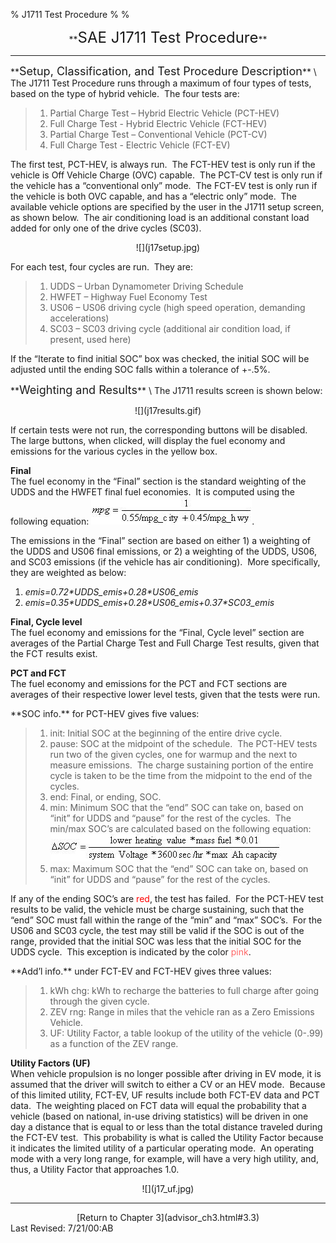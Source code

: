% J1711 Test Procedure
% 
% 

<center>
**<font size="+2">SAE J1711 Test Procedure</font>**

* * * * *

</center>
<p>
**<font size="+1">Setup, Classification, and Test Procedure
Description</font>** \
The J1711 Test Procedure runs through a maximum of four types of tests,
based on the type of hybrid vehicle.  The four tests are:

> 1.  Partial Charge Test – Hybrid Electric Vehicle (PCT-HEV)
> 2.  Full Charge Test - Hybrid Electric Vehicle (FCT-HEV)
> 3.  Partial Charge Test – Conventional Vehicle (PCT-CV)
> 4.  Full Charge Test - Electric Vehicle (FCT-EV)

The first test, PCT-HEV, is always run.  The FCT-HEV test is only run if
the vehicle is Off Vehicle Charge (OVC) capable.  The PCT-CV test is
only run if the vehicle has a “conventional only” mode.  The FCT-EV test
is only run if the vehicle is both OVC capable, and has a “electric
only” mode.  The available vehicle options are specified by the user in
the J1711 setup screen, as shown below.  The air conditioning load is an
additional constant load added for only one of the drive cycles (SC03).

<center>
<p>
![](j17setup.jpg)

</center>
<p>
For each test, four cycles are run.  They are:

> 1.  UDDS – Urban Dynamometer Driving Schedule
> 2.  HWFET – Highway Fuel Economy Test
> 3.  US06 – US06 driving cycle (high speed operation, demanding
>     accelerations)
> 4.  SC03 – SC03 driving cycle (additional air condition load, if
>     present, used here)

If the “Iterate to find initial SOC” box was checked, the initial SOC
will be adjusted until the ending SOC falls within a tolerance of +-.5%.

<p>
**<font size="+1">Weighting and Results</font>** \
The J1711 results screen is shown below:

<center>
<p>
![](j17results.gif)

</center>
If certain tests were not run, the corresponding buttons will be
disabled.  The large buttons, when clicked, will display the fuel
economy and emissions for the various cycles in the yellow box.

**Final** \
The fuel economy in the “Final” section is the standard weighting of the
UDDS and the HWFET final fuel economies.  It is computed using the
following equation: ![](j17mpg.jpg).

The emissions in the “Final” section are based on either 1) a weighting
of the UDDS and US06 final emissions, or 2) a weighting of the UDDS,
US06, and SC03 emissions (if the vehicle has air conditioning).  More
specifically, they are weighted as below:

1.  *emis=0.72\*UDDS\_emis+0.28\*US06\_emis*
2.  *emis=0.35\*UDDS\_emis+0.28\*US06\_emis+0.37\*SC03\_emis*

**Final, Cycle level** \
The fuel economy and emissions for the “Final, Cycle level” section are
averages of the Partial Charge Test and Full Charge Test results, given
that the FCT results exist.

**PCT and FCT** \
The fuel economy and emissions for the PCT and FCT sections are averages
of their respective lower level tests, given that the tests were run.

<p>
**SOC info.** for PCT-HEV gives five values:

> 1.  init: Initial SOC at the beginning of the entire drive cycle.
> 2.  pause: SOC at the midpoint of the schedule.  The PCT-HEV tests run
>     two of the given cycles, one for warmup and the next to measure
>     emissions.  The charge sustaining portion of the entire cycle is
>     taken to be the time from the midpoint to the end of the cycles.
> 3.  end: Final, or ending, SOC.
> 4.  min: Minimum SOC that the “end” SOC can take on, based on “init”
>     for UDDS and “pause” for the rest of the cycles.  The min/max
>     SOC’s are calculated based on the following
>     equation: ![](minmaxSOC.jpg)
> 5.  max: Maximum SOC that the “end” SOC can take on, based on “init”
>     for UDDS and “pause” for the rest of the cycles.

If any of the ending SOC’s are <font color="#FF0000">red</font>, the
test has failed.  For the PCT-HEV test results to be valid, the vehicle
must be charge sustaining, such that the “end” SOC must fall within the
range of the “min” and “max” SOC’s.  For the US06 and SC03 cycle, the
test may still be valid if the SOC is out of the range, provided that
the initial SOC was less that the initial SOC for the UDDS cycle.  This
exception is indicated by the color <font color="#FF6666">pink</font>.

<p>
**Add’l info.** under FCT-EV and FCT-HEV gives three values:

> 1.  kWh chg: kWh to recharge the batteries to full charge after going
>     through the given cycle.
> 2.  ZEV rng: Range in miles that the vehicle ran as a Zero Emissions
>     Vehicle.
> 3.  UF: Utility Factor, a table lookup of the utility of the vehicle
>     (0-.99) as a function of the ZEV range.

**Utility Factors (UF)** \
When vehicle propulsion is no longer possible after driving in EV mode,
it is assumed that the driver will switch to either a CV or an HEV
mode.  Because of this limited utility, FCT-EV, UF results include both
FCT-EV data and PCT data.  The weighting placed on FCT data will equal
the probability that a vehicle (based on national, in-use driving
statistics) will be driven in one day a distance that is equal to or
less than the total distance traveled during the FCT-EV test.  This
probability is what is called the Utility Factor because it indicates
the limited utility of a particular operating mode.  An operating mode
with a very long range, for example, will have a very high utility, and,
thus, a Utility Factor that approaches 1.0.

<center>
<p>
![](j17_uf.jpg)

</center>

* * * * *

<center>
[Return to Chapter 3](advisor_ch3.html#3.3)

</center>
Last Revised: 7/21/00:AB
